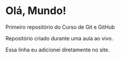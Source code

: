 # Olá, Mundo!
 Primeiro repositório do Curso de Git e GitHub

Repositório criado durante uma aula ao vivo.

Essa linha eu adicionei diretamente no site.
